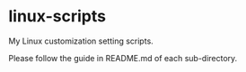 linux-scripts
=============

My Linux customization setting scripts.

Please follow the guide in README.md of each sub-directory.
